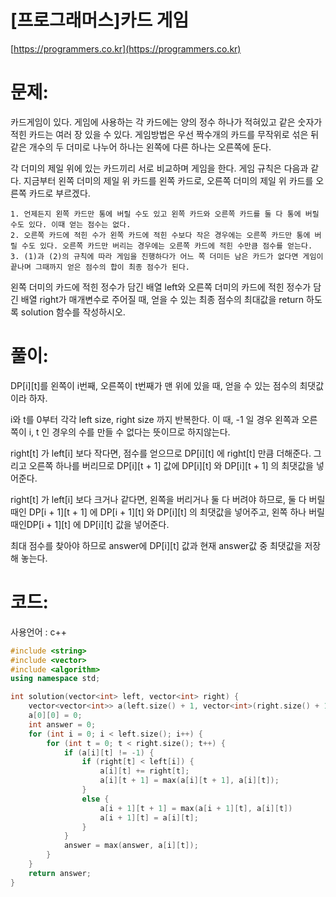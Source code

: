 # [프로그래머스]카드 게임

[https://programmers.co.kr](https://programmers.co.kr)

# 문제:

카드게임이 있다. 게임에 사용하는 각 카드에는 양의 정수 하나가 적혀있고 같은 숫자가 적힌 카드는 여러 장 있을 수 있다. 게임방법은 우선 짝수개의 카드를 무작위로 섞은 뒤 같은 개수의 두 더미로 나누어 하나는 왼쪽에 다른 하나는 오른쪽에 둔다.



각 더미의 제일 위에 있는 카드끼리 서로 비교하며 게임을 한다. 게임 규칙은 다음과 같다. 지금부터 왼쪽 더미의 제일 위 카드를 왼쪽 카드로, 오른쪽 더미의 제일 위 카드를 오른쪽 카드로 부르겠다.



```
1. 언제든지 왼쪽 카드만 통에 버릴 수도 있고 왼쪽 카드와 오른쪽 카드를 둘 다 통에 버릴 수도 있다. 이때 얻는 점수는 없다.
2. 오른쪽 카드에 적힌 수가 왼쪽 카드에 적힌 수보다 작은 경우에는 오른쪽 카드만 통에 버릴 수도 있다. 오른쪽 카드만 버리는 경우에는 오른쪽 카드에 적힌 수만큼 점수를 얻는다.
3. (1)과 (2)의 규칙에 따라 게임을 진행하다가 어느 쪽 더미든 남은 카드가 없다면 게임이 끝나며 그때까지 얻은 점수의 합이 최종 점수가 된다.
```



왼쪽 더미의 카드에 적힌 정수가 담긴 배열 left와 오른쪽 더미의 카드에 적힌 정수가 담긴 배열 right가 매개변수로 주어질 때, 얻을 수 있는 최종 점수의 최대값을 return 하도록 solution 함수를 작성하시오.



# 풀이:

DP\[i][t]를 왼쪽이 i번째, 오른쪽이 t번째가 맨 위에 있을 때, 얻을 수 있는 점수의 최댓값이라 하자.

i와 t를 0부터 각각 left size, right size 까지 반복한다. 이 때, -1 일 경우 왼쪽과 오른쪽이 i, t 인 경우의 수를 만들 수 없다는 뜻이므로 하지않는다.

right[t] 가 left[i] 보다 작다면, 점수를 얻으므로 DP\[i][t] 에 right[t] 만큼 더해준다. 그리고 오른쪽 하나를 버리므로 DP\[i][t + 1] 값에 DP\[i][t] 와 DP\[i][t + 1] 의 최댓값을 넣어준다.

right[t] 가 left[i] 보다 크거나 같다면, 왼쪽을 버리거나 둘 다 버려야 하므로, 둘 다 버릴 때인 DP\[i + 1][t + 1] 에 DP\[i + 1][t] 와 DP\[i][t] 의 최댓값을 넣어주고, 왼쪽 하나 버릴 때인DP\[i + 1][t] 에 DP\[i][t] 값을 넣어준다.

최대 점수를 찾아야 하므로 answer에 DP\[i][t] 값과 현재 answer값 중 최댓값을 저장해 놓는다.





# **코드:**

사용언어 : c++
```c++
#include <string>
#include <vector>
#include <algorithm>
using namespace std;

int solution(vector<int> left, vector<int> right) {
	vector<vector<int>> a(left.size() + 1, vector<int>(right.size() + 1, -1));
	a[0][0] = 0;
	int answer = 0;
	for (int i = 0; i < left.size(); i++) {
		for (int t = 0; t < right.size(); t++) {
			if (a[i][t] != -1) {
				if (right[t] < left[i]) {
					a[i][t] += right[t];
					a[i][t + 1] = max(a[i][t + 1], a[i][t]);
				}
				else {
					a[i + 1][t + 1] = max(a[i + 1][t], a[i][t])
					a[i + 1][t] = a[i][t];
				}
			}
			answer = max(answer, a[i][t]);
		}
	}
    return answer;
}
```

